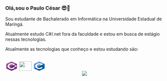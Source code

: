 ### Olá,sou o Paulo César 😎🌹

Sou estudante de Bachalerado em Informática na Universidade
Estadual de Maringá.

Atualmente estudo C#/.net fora da faculdade e estou em busca de estágio nessas tecnologias.

Atualmente as tecnologias que conheço e estou estudando são:

<div style="display: inline_block"><br>
    <img align="center" height="30" width="40" src="https://raw.githubusercontent.com/devicons/devicon/master/icons/csharp/csharp-original.svg">
    <img align="center" height="30" width="40" src="https://icongr.am/devicon/dot-net-original-wordmark.svg">
    <img align="center" height="30" width="40" src="https://raw.githubusercontent.com/devicons/devicon/master/icons/c/c-original.svg">
</div>
 
<div align="center">
  <img height="180em" src="https://github-readme-stats.vercel.app/api/top-langs/?username=Paul0C&layout=compact&langs_count=7&theme=dracula"/>
</div>

